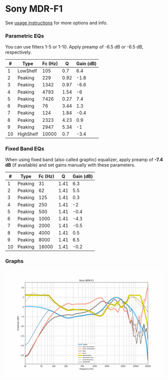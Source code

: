 # Sony MDR-F1
See [usage instructions](https://github.com/jaakkopasanen/AutoEq#usage) for more options and info.

### Parametric EQs
You can use filters 1-5 or 1-10. Apply preamp of -6.5 dB or -6.5 dB, respectively.

|   # | Type      |   Fc (Hz) |    Q |   Gain (dB) |
|-----|-----------|-----------|------|-------------|
|   1 | LowShelf  |       105 | 0.7  |         6.4 |
|   2 | Peaking   |       229 | 0.92 |        -1.8 |
|   3 | Peaking   |      1342 | 0.97 |        -6.6 |
|   4 | Peaking   |      4793 | 1.54 |        -6   |
|   5 | Peaking   |      7426 | 0.27 |         7.4 |
|   6 | Peaking   |        76 | 3.44 |         1.3 |
|   7 | Peaking   |       124 | 1.84 |        -0.4 |
|   8 | Peaking   |      2323 | 4.23 |         0.9 |
|   9 | Peaking   |      2947 | 5.34 |        -1   |
|  10 | HighShelf |     10000 | 0.7  |        -3.4 |

### Fixed Band EQs
When using fixed band (also called graphic) equalizer, apply preamp of **-7.4 dB** (if available) and set gains manually with these parameters.

|   # | Type    |   Fc (Hz) |    Q |   Gain (dB) |
|-----|---------|-----------|------|-------------|
|   1 | Peaking |        31 | 1.41 |         6.3 |
|   2 | Peaking |        62 | 1.41 |         5.5 |
|   3 | Peaking |       125 | 1.41 |         0.3 |
|   4 | Peaking |       250 | 1.41 |        -2   |
|   5 | Peaking |       500 | 1.41 |        -0.4 |
|   6 | Peaking |      1000 | 1.41 |        -4.3 |
|   7 | Peaking |      2000 | 1.41 |        -0.5 |
|   8 | Peaking |      4000 | 1.41 |         0.5 |
|   9 | Peaking |      8000 | 1.41 |         6.5 |
|  10 | Peaking |     16000 | 1.41 |        -0.2 |

### Graphs
![](./Sony%20MDR-F1.png)
